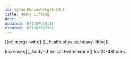 ```yaml
---
id: sy4muj8kncawhrkgl9ukdl7
title: Heavy Lifting
desc: ''
updated: 1671387910118
created: 1671387697376
---
```


[[rel.merge-with]]:[[_.health.physical.heavy-lifting]]

Increases [[_.body-chemical.testosterone]] for 24-48hours. 
